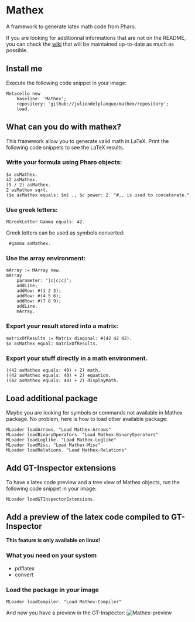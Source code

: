 # Mathex
A framework to generate latex math code from Pharo.

If you are looking for additionnal informations that are not on the README,
you can check the [wiki](https://github.com/juliendelplanque/mathex/wiki) 
that will be maintained up-to-date as much as possible.

## Install me
Execute the following code snippet in your image:

~~~
Metacello new
    baseline: 'Mathex';
    repository: 'github://juliendelplanque/mathex/repository';
    load.
~~~

## What can you do with mathex?
This framework allow you to generate valid math in LaTeX.
Print the following code snippets to see the LaTeX results.

### Write your formula using Pharo objects:
~~~
$x asMathex.
42 asMathex.
(5 / 2) asMathex.
2 asMathex sqrt.
($e asMathex equals: $m) ,, $c power: 2. "#,, is used to concatenate."
~~~

### Use greek letters:
~~~
MGreekLetter Gamma equals: 42.
~~~
Greek letters can be used as symbols converted:

~~~
 #gamma asMathex.
~~~

### Use the array environment:
~~~
mArray := MArray new.
mArray
    parameter: '|c|c|c|';
    addLine;
    addRow: #(1 2 3);
    addRow: #(4 5 6);
    addRow: #(7 8 9);
    addLine.
    mArray.
~~~

### Export your result stored into a matrix:
~~~
matrixOfResults := Matrix diagonal: #(42 42 42).
$x asMathex equal: matrixOfResults.
~~~

### Export your stuff directly in a math environment.
~~~
((42 asMathex equals: 40) + 2) math.
((42 asMathex equals: 40) + 2) equation.
((42 asMathex equals: 40) + 2) displayMath.
~~~

## Load additional package
Maybe you are looking for symbols or commands not available in Mathex package.
No problem, here is how to load other available package:

~~~
MLoader loadArrows. "Load Mathex-Arrows"
MLoader loadBinaryOperators. "Load Mathex-BinaryOperators"
MLoader loadLoglike. "Load Mathex-Loglike"
MLoader loadMisc. "Load Mathex-Misc"
MLoader loadRelations. "Load Mathex-Relations"
~~~

## Add GT-Inspector extensions
To have a latex code preview and a tree view of Mathex objects,
run the following code snippet in your image:

~~~
MLoader loadGTInspectorExtensions.
~~~

## Add a preview of the latex code compiled to GT-Inspector
**This feature is only available on linux!**

### What you need on your system
- pdflatex
- convert

### Load the package in your image
~~~
MLoader loadCompiler. "Load Mathex-Compiler"
~~~

And now you have a preview in the GT-Inspector:
![Mathex-preview](http://img11.hostingpics.net/pics/790899Mathex.png)
